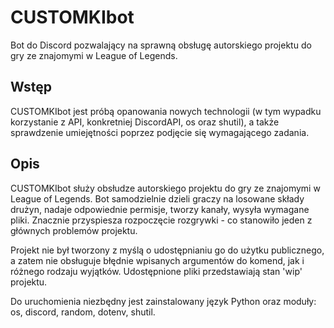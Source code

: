 # CUSTOMKIbot
Bot do Discord pozwalający na sprawną obsługę autorskiego projektu do gry ze znajomymi w League of Legends.
## Wstęp
CUSTOMKIbot jest próbą opanowania nowych technologii (w tym wypadku korzystanie z API, konkretniej DiscordAPI, os oraz shutil), a także sprawdzenie umiejętności poprzez podjęcie się wymagającego zadania.

## Opis
CUSTOMKIbot służy obsłudze autorskiego projektu do gry ze znajomymi w League of Legends. Bot samodzielnie dzieli graczy na losowane składy drużyn, nadaje odpowiednie permisje, tworzy kanały, wysyła wymagane pliki. Znacznie przyspiesza rozpoczęcie rozgrywki - co stanowiło jeden z głównych problemów projektu.

Projekt nie był tworzony z myślą o udostępnianiu go do użytku publicznego, a zatem nie obsługuje błędnie wpisanych argumentów do komend, jak i różnego rodzaju wyjątków. Udostępnione pliki przedstawiają stan 'wip' projektu.

Do uruchomienia niezbędny jest zainstalowany język Python oraz moduły: os, discord, random, dotenv, shutil.
